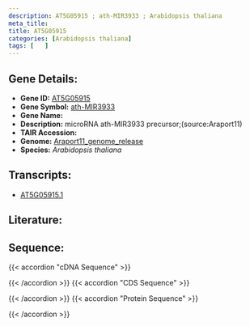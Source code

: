 ```yaml
---
description: AT5G05915 ; ath-MIR3933 ; Arabidopsis thaliana
meta_title:
title: AT5G05915
categories: [Arabidopsis thaliana]
tags: [   ]
---
```


## Gene Details:
- **Gene ID:** [AT5G05915](https://www.arabidopsis.org/locus?name=AT5G05915)
- **Gene Symbol:** <u>ath-MIR3933</u>
- **Gene Name:** 
- **Description:**   microRNA ath-MIR3933 precursor;(source:Araport11)
- **TAIR Accession:** 
- **Genome:** [Araport11_genome_release](https://www.arabidopsis.org/download/list?dir=Genes%2FAraport11_genome_release)
- **Species:** *Arabidopsis thaliana*

## Transcripts:
   -  [AT5G05915.1](https://www.arabidopsis.org/gene?name=AT5G05915.1)
## Literature:
## Sequence:
{{< accordion "cDNA Sequence" >}}

{{< /accordion >}}
{{< accordion "CDS Sequence" >}}

{{< /accordion >}}
{{< accordion "Protein Sequence" >}}

{{< /accordion >}}
